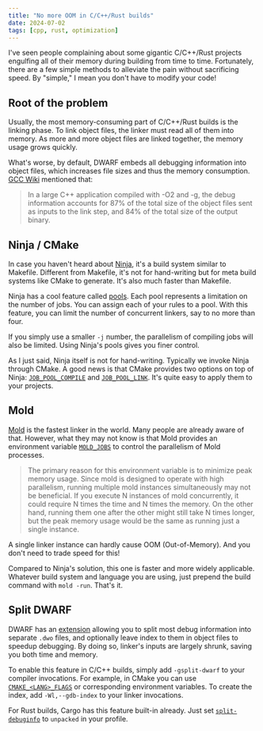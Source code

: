 ```yaml
---
title: "No more OOM in C/C++/Rust builds"
date: 2024-07-02
tags: [cpp, rust, optimization]
---
```


I've seen people complaining about some gigantic C/C++/Rust projects engulfing all of their memory during building from time to time. Fortunately, there are a few simple methods to alleviate the pain without sacrificing speed. By "simple," I mean you don't have to modify your code!

## Root of the problem

Usually, the most memory-consuming part of C/C++/Rust builds is the linking phase. To link object files, the linker must read all of them into memory. As more and more object files are linked together, the memory usage grows quickly.

What's worse, by default, DWARF embeds all debugging information into object files, which increases file sizes and thus the memory consumption. [GCC Wiki](https://gcc.gnu.org/wiki/DebugFission) mentioned that:

> In a large C++ application compiled with -O2 and -g, the debug information accounts for 87% of the total size of the object files sent as inputs to the link step, and 84% of the total size of the output binary.

## Ninja / CMake

In case you haven't heard about [Ninja](https://ninja-build.org/), it's a build system similar to Makefile. Different from Makefile, it's not for hand-writing but for meta build systems like CMake to generate. It's also much faster than Makefile.

Ninja has a cool feature called [pools](https://ninja-build.org/manual.html#ref_pool). Each pool represents a limitation on the number of jobs. You can assign each of your rules to a pool. With this feature, you can limit the number of concurrent linkers, say to no more than four.

If you simply use a smaller `-j` number, the parallelism of compiling jobs will also be limited. Using Ninja's pools gives you finer control.

As I just said, Ninja itself is not for hand-writing. Typically we invoke Ninja through CMake. A good news is that CMake provides two options on top of Ninja: [`JOB_POOL_COMPILE`](https://cmake.org/cmake/help/latest/prop_tgt/JOB_POOL_COMPILE.html) and [`JOB_POOL_LINK`](https://cmake.org/cmake/help/latest/prop_tgt/JOB_POOL_LINK.html). It's quite easy to apply them to your projects.

## Mold

[Mold](https://github.com/rui314/mold) is the fastest linker in the world. Many people are already aware of that. However, what they may not know is that Mold provides an environment variable [`MOLD_JOBS`](https://github.com/rui314/mold/blob/main/docs/mold.md#environment-variables) to control the parallelism of Mold processes.

> The primary reason for this environment variable is to minimize peak memory usage. Since mold is designed to operate with high parallelism, running multiple mold instances simultaneously may not be beneficial. If you execute N instances of mold concurrently, it could require N times the time and N times the memory. On the other hand, running them one after the other might still take N times longer, but the peak memory usage would be the same as running just a single instance.

A single linker instance can hardly cause OOM (Out-of-Memory). And you don't need to trade speed for this!

Compared to Ninja's solution, this one is faster and more widely applicable. Whatever build system and language you are using, just prepend the build command with `mold -run`. That's it.

## Split DWARF

DWARF has an [extension](https://gcc.gnu.org/wiki/DebugFission) allowing you to split most debug information into separate `.dwo` files, and optionally leave index to them in object files to speedup debugging. By doing so, linker's inputs are largely shrunk, saving you both time and memory.

To enable this feature in C/C++ builds, simply add `-gsplit-dwarf` to your compiler invocations. For example, in CMake you can use [`CMAKE_<LANG>_FLAGS`](https://cmake.org/cmake/help/latest/variable/CMAKE_LANG_FLAGS.html) or corresponding environment variables. To create the index, add `-Wl,--gdb-index` to your linker invocations.

For Rust builds, Cargo has this feature built-in already. Just set [`split-debuginfo`](https://doc.rust-lang.org/cargo/reference/profiles.html#split-debuginfo) to `unpacked` in your profile.
